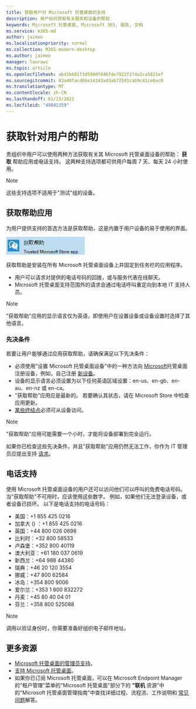 ```yaml
---
title: 获取用户对 Microsoft 托管桌面的支持
description: 用户如何获取有关服务和设备的帮助
keywords: Microsoft 托管桌面, Microsoft 365, 服务, 文档
ms.service: m365-md
author: jaimeo
ms.localizationpriority: normal
ms.collection: M365-modern-desktop
ms.author: jaimeo
manager: laurawi
ms.topic: article
ms.openlocfilehash: abd1b681f3d5900f846fde7922f2f4a2ca5821ef
ms.sourcegitcommit: 83a40facd66e14343ad3ab72591cab9c41ce6ac0
ms.translationtype: MT
ms.contentlocale: zh-CN
ms.lasthandoff: 01/13/2021
ms.locfileid: "49841359"
---
```

# <a name="getting-help-for-users"></a>获取针对用户的帮助

贵组织中用户可以使用两种方法获取有关其 Microsoft 托管桌面设备的帮助： **获取** 帮助应用或电话支持。 这两种支持选项都可供用户每周 7 天、每天 24 小时使用。
 
>[!NOTE]
>这些支持选项不适用于"测试"组的设备。

## <a name="get-help-app"></a>获取帮助应用

为用户提供支持的首选方法是获取帮助，这是内置于用户设备的易于使用的界面。  

![获取帮助应用图标](../../media/get-help.png)

获取帮助是安装在所有 Microsoft 托管桌面设备上并固定到任务栏的应用程序。 

- 用户可以请求对提供的电话号码的回拨，或与服务代表在线聊天。
- Microsoft 托管桌面支持范围外的请求会通过电话呼叫重定向到本地 IT 支持人员。

> [!NOTE]
> "获取帮助"应用的显示语言仅为英语，即使用户在设置设备或设备设置时选择了其他语言。 

### <a name="prerequisites"></a>先决条件
若要让用户能够通过应用获取帮助，请确保满足以下先决条件：

- 必须使用"设置 Microsoft 托管桌面设备"中的一种方法向 [Microsoft](../get-started/set-up-devices.md)托管桌面注册设备，例如，自己注册 [新设备](../get-started/register-devices-self.md)。
- 设备的显示语言必须设置为以下任何英语区域设置：en-us、en-gb、en-au、en-nz 或 en-ca。
- "获取帮助"应用应是最新的。 若要确认其状态，请在 Microsoft Store 中检查应用更新。
- [某些终结点](../get-ready/network.md#endpoints-allowed-that-are-necessary-for-microsoft-managed-desktop)必须可从设备访问。

> [!NOTE]
> "获取帮助"应用可能需要一个小时，才能将设备部署到完全运行。

如果你已检查这些先决条件，并且"获取帮助"应用仍然无法工作，你作为 IT 管理员应提出支持 [请求](admin-support.md)。

## <a name="phone-support"></a>电话支持

使用 Microsoft 托管桌面设备的用户还可以访问他们可以呼叫的免费电话号码。 当"获取帮助"不可用时，应该使用这些数字。 例如，如果他们无法登录设备，或者设备已损坏。 以下是电话支持的电话号码：

- 美国：+1 855 425 0216
- 加拿大 () ：+1 855 425 0216
- 英国：+44 800 026 0698
- 比利时：+32 800 58533
- 卢森堡：+352 800 40119
- 澳大利亚：+61 180 037 0619
- 新西兰：+64 988 44380
- 瑞典：+46 20 120 3554
- 挪威：+47 800 62584
- 冰岛：+354 800 9006
- 爱尔兰：+353 1 800 832272
- 丹麦：+45 80 40 04 01
- 芬兰：+358 800 525088

>[!NOTE]
>调用以验证身份时，你需要准备好组织电子邮件地址。 

## <a name="more-resources"></a>更多资源
- [Microsoft 托管桌面的管理员支持](admin-support.md)。 
- [支持 Microsoft 托管桌面](../service-description/support.md)。
- 如果你已订阅 Microsoft 托管桌面，可以在 Microsoft Endpoint Manager 的"租户管理"菜单的"Microsoft 托管桌面"部分下的 **"联机** 资源"中的"Microsoft 托管桌面管理指南"中查找详细过程、流程流、工作说明和 [常见问题](https://endpoint.microsoft.com/)解答。
